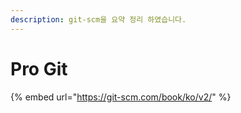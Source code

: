 ```yaml
---
description: git-scm을 요약 정리 하였습니다.
---
```


# Pro Git

{% embed url="https://git-scm.com/book/ko/v2/" %}



































